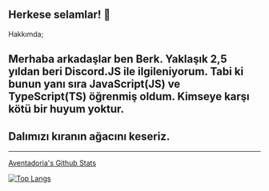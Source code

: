 ## Herkese selamlar! 👋
Hakkımda;

## Merhaba arkadaşlar ben Berk. Yaklaşık 2,5 yıldan beri Discord.JS ile ilgileniyorum. Tabi ki bunun yanı sıra JavaScript(JS) ve TypeScript(TS) öğrenmiş oldum. Kimseye karşı kötü bir huyum yoktur.

## Dalımızı kıranın ağacını keseriz.

------------------
[Aventadoria's Github Stats](https://github-readme-stats.vercel.app/api?username=Aventadoria&show_icons=true&theme=radical)

[![Top Langs](https://github-readme-stats.vercel.app/api/top-langs/?username=Aventadoria)](https://github.com/anuraghazra/github-readme-stats)
